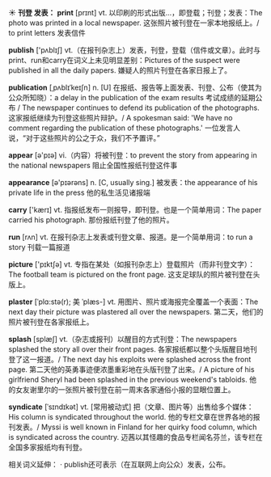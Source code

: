 ☀ <span class="category">**刊登 发表：**</span>
<span class="vocabulary">**print**</span> [prɪnt] 
<span class="definition">vt. 以印刷的形式出版…，即登载；刊登；发表：</span>The photo was printed in a local newspaper. 这张照片被刊登在一家本地报纸上。/ to print letters 发表信件

<span class="vocabulary">**publish**</span> ['pʌblɪʃ] 
<span class="definition">vt.（在报刊杂志上）发表，刊登，登载（信件或文章）。此时与print、run和carry在词义上未见明显差别：</span>Pictures of the suspect were published in all the daily papers. 嫌疑人的照片刊登在各家日报上了。
           
<span class="vocabulary">**publication**</span> [ˌpʌblɪˈkeɪʃn]
<span class="definition">n. [U] 在报纸、报告等上面发表、刊登、公布（使其为公众所知晓）：</span>a delay in the publication of the exam results 考试成绩的延期公布 / The newspaper continues to defend its publication of the photographs. 这家报纸继续为刊登这些照片辩护。/ A spokesman said: 'We have no comment regarding the publication of these photographs.' 一位发言人说，“对于这些照片的公之于众，我们不予置评。”

<span class="vocabulary">**appear**</span> [ə'pɪə] 
<span class="definition">vi.（内容）将被刊登：</span>to prevent the story from appearing in the national newspapers 阻止全国性报纸刊登这件事

<span class="vocabulary">**appearance**</span> [ə'pɪərəns] 
<span class="definition">n. [C, usually sing.] 被发表：</span>the appearance of his private life in the press 他的私生活见诸报端

<span class="vocabulary">**carry**</span> ['kærɪ] 
<span class="definition">vt. 指报纸发布一则报导，即刊登。也是一个简单用词：</span>The paper carried his photograph. 那份报纸刊登了他的照片。 

<span class="vocabulary">**run**</span> [rʌn] 
<span class="definition">vt. 在报刊杂志上发表或刊登文章、报道。是一个简单用词：</span>to run a story 刊载一篇报道

<span class="vocabulary">**picture**</span> ['pɪktʃə] 
<span class="definition">vt. 专指在某处（如报刊杂志上）登载照片（而非刊登文字）：</span>The football team is pictured on the front page. 这支足球队的照片被刊登在头版上。
           
<span class="vocabulary">**plaster**</span> [ˈplɑ:stə(r); 美 ˈplæs-]
<span class="definition">vt. 用图片、照片或海报完全覆盖一个表面：</span>The next day their picture was plastered all over the newspapers. 第二天，他们的照片被刊登在各家报纸上。           

<span class="vocabulary">**splash**</span> [splæʃ]
<span class="definition">vt.（杂志或报刊）以醒目的方式刊登：</span>The newspapers splashed the story all over their front pages. 各家报纸都以整个头版醒目地刊登了这一报道。/ The next day his exploits were splashed across the front page. 第二天他的英勇事迹便浓墨重彩地在头版刊登了出来。/ A picture of his girlfriend Sheryl had been splashed in the previous weekend's tabloids. 他的女友谢里尔的一张照片被刊登在前一周末各家通俗小报的显眼位置上。
           
<span class="vocabulary">**syndicate**</span> [ˈsɪndɪkət]
<span class="definition">vt. [常用被动式] 把（文章、图片等）出售给多个媒体：</span>His column is syndicated throughout the world. 他的专栏文章在世界各地的报刊发表。/ Myssi is well known in Finland for her quirky food column, which is syndicated across the country. 迈茜以其怪趣的食品专栏闻名芬兰，该专栏在全国多家报纸均有刊登。

相关词义延伸：
· publish还可表示（在互联网上向公众）发表，公布。
